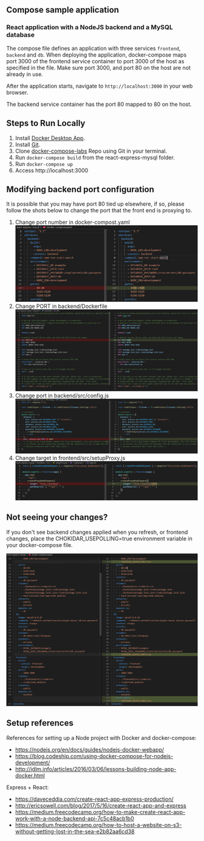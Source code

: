 ## Compose sample application
### React application with a NodeJS backend and a MySQL database

The compose file defines an application with three services `frontend`, `backend` and `db`.
When deploying the application, docker-compose maps port 3000 of the frontend service container to port 3000 of the host as specified in the file.
Make sure port 3000, and port 80 on the host are not already in use.

After the application starts, navigate to `http://localhost:3000` in your web browser.

The backend service container has the port 80 mapped to 80 on the host.

## Steps to Run Locally

1. Install [Docker Desktop App](https://www.docker.com/products/docker-desktop).
2. Install [Git](https://git-scm.com/downloads).
3. Clone [docker-compose-labs](https://github.com/n3rd253/docker-compose-labs.git) Repo using Git in your terminal.
4. Run `docker-compose build` from the react-express-mysql folder.
5. Run `docker-compose up`
6. Access http://localhost:3000


## Modifying backend port configuration

It is possible that you may have port 80 tied up elsewhere, if so, please follow the shots below to change the port that the front end is proxying to.
1. Change port number in docker-compost.yaml
![Update Docker Compose Port](./images/Update_Docker_Compose_Port.png)
2. Change PORT in backend/Dockerfile
![Update HPM Port](./images/Update_Dockerfile_Port.png)
3. Change port in backend/src/config.js
![Update React Config](./images/Update_React_Config_Port.png)
4. Change target in frontend/src/setupProxy.js
![Update HPM Port](./images/Update_HPM_Port.png)


## Not seeing your changes?
If you don't see backend changes applied when you refresh, or frontend changes, place the CHOKIDAR_USEPOLLING=true environment variable in your docker-compose file.

![Windows CHOKIDAR](./images/Windows_CHOKIDAR.png)


## Setup references

References for setting up a Node project with Docker and docker-compose:

- https://nodejs.org/en/docs/guides/nodejs-docker-webapp/
- https://blog.codeship.com/using-docker-compose-for-nodejs-development/
- http://jdlm.info/articles/2016/03/06/lessons-building-node-app-docker.html

Express + React:

- https://daveceddia.com/create-react-app-express-production/
- http://ericsowell.com/blog/2017/5/16/create-react-app-and-express
- https://medium.freecodecamp.org/how-to-make-create-react-app-work-with-a-node-backend-api-7c5c48acb1b0
- https://medium.freecodecamp.org/how-to-host-a-website-on-s3-without-getting-lost-in-the-sea-e2b82aa6cd38